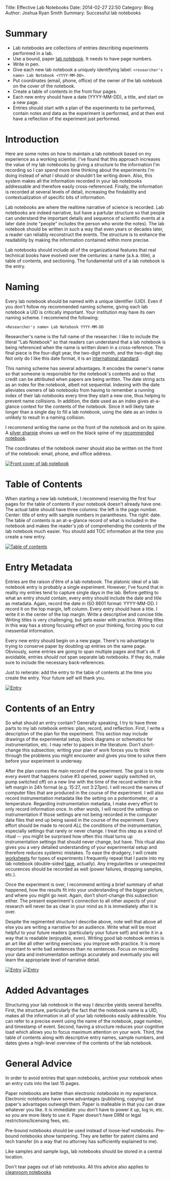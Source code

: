 Title: Effective Lab Notebooks
Date: 2014-02-27 22:50
Category: Blog
Author: Joshua Ryan Smith
Summary: Successful lab notebooks

Summary
=======
* Lab notebooks are collections of entries describing experiments performed in a lab.
* Use a bound, paper [lab notebook](http://www.amazon.com/exec/obidos/ASIN/B00007LV4B). It needs to have page numbers.
* Write in pen.
* Give each new lab notebook a uniquely identifying label: `<researcher's name> Lab Notebook <YYYY-MM-DD>`.
* Put coordinates (email, phone, office) of the owner of the lab notebook on the cover of the notebook.
* Create a table of contents in the front four pages.
* Each new entry should have a date (YYYY-MM-DD), a title, and start on a new page.
* Entries should start with a plan of the experiments to be performed, contain notes and data as the experiment is performed, and at then end have a reflection of the experiment just performed.

Introduction
============
Here are some notes on how to maintain a lab notebook based on my experience as a working scientist. I've found that this approach increases the value of my lab notebooks by giving a structure to the information I'm recording so I can spend more time thinking about the experiments I'm doing instead of what I should or shouldn't be writing down. Also, this system makes all the information recorded in your lab notebooks addressable and therefore easily cross-referenced. Finally, the information is recorded at several levels of detail, increasing the findability and contextualization of specific bits of information.

Lab notebooks are where the realtime narrative of science is recorded. Lab notebooks are indeed narrative, but have a partular structure so that people can understand the important details and sequence of scientific events at a later date (note "people" includes the person who wrote the notes). The lab notebook should be written in such a way that even years or decades later, a reader can reliably reconstruct the events. The structure is to enhance the readability by making the information contained within more precise.

Lab notebooks should include all of the organizational features that real technical books have evolved over the centuries: a name (a.k.a. title), a table of contents, and sectioning. The fundamental unit of a lab notebook is the entry.

Naming
======
Every lab notebook should be named with a unique identifier (UID). Even if you don't follow my recommended naming scheme, giving each lab notebook a UID is critically important. Your institution may have its own naming scheme. I recommend the following:

	<Researcher's name> Lab Notebook YYYY-MM-DD

Researcher's name is the full name of the researcher. I like to include the literal "Lab Notebook" so that readers can understand that a lab notebook is being referenced when the name is written down in a cross-reference. The final piece is the four-digit year, the two-digit month, and the two-digit day. Not only do I like this date format, it is an [international standard](http://en.wikipedia.org/wiki/ISO_8601).

This naming scheme has several advantages. It encodes the owner's name so that someone is responsible for the notebook's contents and so that credit can be attributed when papers are being written. The date string acts as an index for the notebook, albeit not sequential. Indexing with the date alleviates owners of lab notebooks from having to remember a running index of their lab notebooks every time they start a new one, thus helping to prevent name collisions. In addition, the date used as an index gives at-a-glance context for the contents of the notebook. Since it will likely take longer than a single day to fill a lab notebook, using the date as an index is unlikely to result in a naming collision.

I recommend writing the name on the front of the notebook and on its spine. A [silver sharpie](http://www.amazon.com/exec/obidos/ASIN/B00009RAX4) shows up well on the black spine of my [recommended notebook](http://www.amazon.com/exec/obidos/ASIN/B00007LV4B).

The coordinates of the notebook owner should also be written on the front of the notebook: email, phone, and office address.

[![Front cover of lab notebook](images/cover_small.png "Front cover of lab notebook")](images/cover.png)

Table of Contents
=================
When starting a new lab notebook, I recommend reserving the first four pages for the table of contents if your notebook doesn't already have one. The actual table should have three columns: the left is the page number. Center: title of entry with sample numbers in parantheses. The right: date. The table of contents is an at-a-glance record of what is included in the notebook and makes the reader's job of comprehending the contents of the lab notebook much easier. You should add TOC information at the time you create a new entry.

[![Table of contents](images/toc_small.png "Table of contents")](images/toc.png)

Entry Metadata
==============
Entries are the raison d'être of a lab notebook. The platonic ideal of a lab notebook entry is probably a single experiment. However, I've found that in reality my entries tend to capture single days in the lab. Before getting to what an entry should contain, every entry should include the date and title as metadata. Again, record the date in ISO 8601 format: YYYY-MM-DD. I record it on the top margin, left column. Every entry should have a title. I write it in the center of the top margin. Write a descriptive and concise title. Writing titles is very challenging, but gets easier with practice. Writing titles in this way has a strong focusing effect on your thinking, forcing you to cut inessential information.

Every new entry should begin on a new page. There's no advantage to trying to conserve paper by doubling up entries on the same page. Obviously, some entries are going to span multiple pages and that's ok. If avoidable, entries *should not* span separate lab notebooks. If they do, make sure to include the necessary back-references.

Just to reiterate: add the entry to the table of contents at the time you create the entry. Your future self will thank you.

[![Entry](images/entry0_small.png "Entry")](images/entry0.png)


Contents of an Entry
====================
So what should an entry contain? Generally speaking, I try to have three parts to my lab notebook entries: plan, record, and reflection. First, I write a description of the plan for the experiment. This section may include drawings of the experimental setup, block diagrams or schematics for instrumentation, etc. I may refer to papers in the literature. Don't short-change this subsection; writing your plan of work forces you to think through the problems you might encounter and gives you time to solve them before your experiment is underway.

After the plan comes the main record of the experiment. The goal is to note every event that happens (valve #3 opened, power supply switched on, pump switched off) on a new line with the time of the record written in the left margin in 24h format (e.g. 15:27, not 3:27pm). I will record the names of computer files that are produced in the course of the experiment. I will also record instrumentation metadata like the setting on a potentiometer, or a temperature. Regarding instrumentation metadata, I make every effort to only record information once. In other words, I will record the settings on instrumentation if those settings are not being recorded in the computer data files that end up being saved in the course of the experiment. Every effort should be made to record *ALL* the conditions of the instrumentation, especially settings that rarely or never change. I treat this step as a kind of ritual -- you might be surprised how often this ritual turns up instrumentation settings that should never change, but have. This ritual also gives you a very detailed understanding of your experimental setup and therefore reduces systemic mistakes. To ease the drudgery, I will create [worksheets](https://github.com/jrsmith3/tfan_experiment_worksheets) for types of experiments I frequently repeat that I paste into my lab notebook (double-sided [tape](http://www.amazon.com/exec/obidos/ASIN/B0035LXTYU), actually). Any irregularities or unexpected occurences should be recorded as well (power failures, dropping samples, etc.).

Once the experiment is over, I recommend writing a brief summary of what happened, how the results fit into your understanding of the bigger picture, and where you might go next. Again, don't short-change this subsection either. The present experiment's connection to all other aspects of your research will never be as clear in your mind as it is immediately after it is over.

Despite the regimented structure I describe above, note well that above all else you are writing a narrative for an audience. Write what will be most helpful to your future readers (particularly your future self) and write it in a way that is readable (enjoyable, even). Writing good lab notebook entries is an art like all other writing exercises: you improve with practice. It is more important to write bad sentences than no sentences. Focus on recording your data and instrumentation settings accurately and eventually you will learn the appropriate level of narrative detail.

[![Entry](images/entry1_small.png "Entry")](images/entry1.png)
[![Entry](images/entry2_small.png "Entry")](images/entry2.png)

Added Advantages
================
Structuring your lab notebook in the way I describe yields several benefits. First, the structure, particularly the fact that the notebook name is a UID, makes all the information in all of your lab notebooks easily addressible. You can refer to a precise event using the name of the notebook, page number, and timestamp of event. Second, having a structure reduces your cognitive load which allows you to focus maximum attention on your work. Third, the table of contents along with descriptive entry names, sample numbers, and dates gives a high-level overview of the contents of the lab notebook.

General Advice
==============
In order to avoid entries that span notebooks, archive your notebook when an entry cuts into the last 15 pages.

Paper notebooks are better than electronic notebooks in my experience. Electronic notebooks have some advantages (publishing, copying) but paper's advantages outweigh them. Paper is malleable in that you can draw whatever you like. It is immediate: you don't have to power it up, log in, etc. so you are more likely to use it. Paper doesn't have DRM or legal restrictions/licensing fees, etc.

Pre-bound notebooks should be used instead of loose-leaf notebooks. Pre-bound notebooks show tampering. They are better for patent claims and tech transfer (in a way that no attorney has sufficiently explained to me).

Like samples and sample logs, lab notebooks should be stored in a central location.

Don't tear pages out of lab notebooks. All this advice also applies to [cleanroom notebooks](http://www.amazon.com/exec/obidos/ASIN/B0054RIENY)
